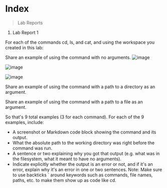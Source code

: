 # Index
> Lab Reports

 1. Lab Report 1

For each of the commands cd, ls, and cat, and using the workspace you created in this lab:

Share an example of using the command with no arguments.
![image](https://github.com/KawsAndEffect/cse15l-lab-reports/assets/102554089/05ee20b6-f13f-42db-8f80-1c34dbee4cba)

![image](https://github.com/KawsAndEffect/cse15l-lab-reports/assets/102554089/e84c486a-8ad5-4f51-a2b3-a82ba70bd6f4)

![image](https://github.com/KawsAndEffect/cse15l-lab-reports/assets/102554089/77b97d1e-ca48-4f69-bdf9-91df36a8d7ac)


Share an example of using the command with a path to a directory as an argument.

Share an example of using the command with a path to a file as an argument.

So that's 9 total examples (3 for each command). For each of the 9 examples, include:

- A screenshot or Markdown code block showing the command and its output.
- What the absolute path to the working directory was right before the command was run.
- A sentence or two explaining why you got that output (e.g. what was in the filesystem, what it meant to have no arguments).
- Indicate explicitly whether the output is an error or not, and if it's an error, explain why it's an error in one or two sentences. Note: Make sure to use backticks ` around keywords such as commands, file names, paths, etc. to make them show up as code like cd.
